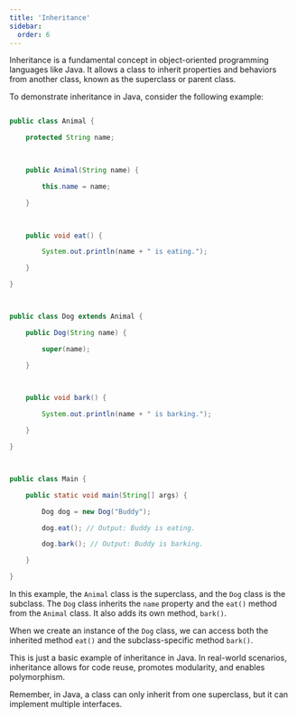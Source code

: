 ```yaml
---
title: 'Inheritance'
sidebar:
  order: 6
---
```


 

Inheritance is a fundamental concept in object-oriented programming languages like Java. It allows a class to inherit properties and behaviors from another class, known as the superclass or parent class.



To demonstrate inheritance in Java, consider the following example:



```java

public class Animal {

    protected String name;

    

    public Animal(String name) {

        this.name = name;

    }

    

    public void eat() {

        System.out.println(name + " is eating.");

    }

}



public class Dog extends Animal {

    public Dog(String name) {

        super(name);

    }

    

    public void bark() {

        System.out.println(name + " is barking.");

    }

}



public class Main {

    public static void main(String[] args) {

        Dog dog = new Dog("Buddy");

        dog.eat(); // Output: Buddy is eating.

        dog.bark(); // Output: Buddy is barking.

    }

}

```



In this example, the `Animal` class is the superclass, and the `Dog` class is the subclass. The `Dog` class inherits the `name` property and the `eat()` method from the `Animal` class. It also adds its own method, `bark()`. 



When we create an instance of the `Dog` class, we can access both the inherited method `eat()` and the subclass-specific method `bark()`.



This is just a basic example of inheritance in Java. In real-world scenarios, inheritance allows for code reuse, promotes modularity, and enables polymorphism.



Remember, in Java, a class can only inherit from one superclass, but it can implement multiple interfaces.